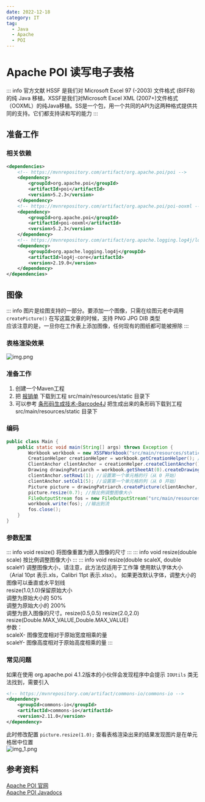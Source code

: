 ```yaml
---
date: 2022-12-18
category: IT
tag:
  - Java
  - Apache
  - POI
---
```


# Apache POI 读写电子表格

<!-- more -->

::: info 官方文献
HSSF 是我们对 Microsoft Excel 97 (-2003) 文件格式 (BIFF8) 的纯 Java 移植。XSSF是我们对Microsoft Excel XML (2007+)文件格式（OOXML）的纯Java移植。SS是一个包，用一个共同的API为这两种格式提供共同的支持。它们都支持读和写的能力
:::

## 准备工作

### 相关依赖

```xml
<dependencies>
    <!-- https://mvnrepository.com/artifact/org.apache.poi/poi -->
    <dependency>
        <groupId>org.apache.poi</groupId>
        <artifactId>poi</artifactId>
        <version>5.2.3</version>
    </dependency>
    <!-- https://mvnrepository.com/artifact/org.apache.poi/poi-ooxml -->
    <dependency>
        <groupId>org.apache.poi</groupId>
        <artifactId>poi-ooxml</artifactId>
        <version>5.2.3</version>
    </dependency>
    <!-- https://mvnrepository.com/artifact/org.apache.logging.log4j/log4j-core -->
    <dependency>
        <groupId>org.apache.logging.log4j</groupId>
        <artifactId>log4j-core</artifactId>
        <version>2.19.0</version>
    </dependency>
</dependencies>
```

## 图像

::: info
图片是绘图支持的一部分。要添加一个图像，只需在绘图元老中调用 `createPicture()` 在写这篇文章的时候，支持 PNG JPG DIB 类型  
应该注意的是，一旦你在工作表上添加图像，任何现有的图纸都可能被擦除
:::

### 表格渲染效果

![img.png](https://img.sherry4869.com/Blog/IT/Apache/POI/poi-excel/img.png)

### 准备工作

1. 创建一个Maven工程
2. 把 [报销单](https://img.sherry4869.com/Blog/IT/Apache/POI/poi-excel/%E6%8A%A5%E9%94%80%E5%8D%95.xlsx) 下载到工程 src/main/resources/static 目录下
3. 可以参考 [条形码生成技术-Barcode4J](/IT/Java/barcode/Barcode4J) 把生成出来的条形码下载到工程 src/main/resources/static 目录下

### 编码

```java
public class Main {
    public static void main(String[] args) throws Exception {
        Workbook workbook = new XSSFWorkbook("src/main/resources/static/报销单.xlsx"); //新建工作薄
        CreationHelper creationHelper = workbook.getCreationHelper(); //一个处理实例化具体类的对象，它是HSSF和XSSF所需的各种实例。绕过Java中的一个限制，即我们不能在接口或抽象类上有静态方法。这允许你为一个给定的接口获得适当的类，而不必担心你是否在处理HSSF或XSSF
        ClientAnchor clientAnchor = creationHelper.createClientAnchor(); //创建客户端锚点。使用此对象在图纸中定位绘图对象
        Drawing drawingPatriarch = workbook.getSheetAt(0).createDrawingPatriarch(); //创建最高级别的绘图元老用来添加图形或图表，请注意，这通常会产生删除该工作表上任何现有绘图的效果
        clientAnchor.setRow1(1); //设置第一个单元格的行（从 0 开始）
        clientAnchor.setCol1(5); //设置第一个单元格的列（从 0 开始）
        Picture picture = drawingPatriarch.createPicture(clientAnchor, workbook.addPicture(IOUtils.toByteArray(new FileInputStream("src/main/resources/static/barcode.png")), Workbook.PICTURE_TYPE_PNG)); //创建图片
        picture.resize(0.7); //按比例调整图像大小
        FileOutputStream fos = new FileOutputStream("src/main/resources/static/报销单导出.xlsx");
        workbook.write(fos); //输出到流
        fos.close();
    }
}
```

### 参数配置

::: info void resize()
将图像重置为嵌入图像的尺寸
:::
::: info void resize(double scale)
按比例调整图像大小
:::
::: info void resize(double scaleX, double scaleY)
调整图像大小，请注意，此方法仅适用于工作簿 使用默认字体大小（Arial 10pt 表示.xls，Calibri 11pt 表示.xlsx）。 如果更改默认字体，调整大小的图像可以垂直或水平划线  
resize(1.0,1.0)保留原始大小  
调整为原始大小的 50%  
调整为原始大小的 200%  
调整为嵌入图像的尺寸。resize(0.5,0.5) resize(2.0,2.0) resize(Double.MAX_VALUE,Double.MAX_VALUE)  
参数：  
scaleX- 图像宽度相对于原始宽度相乘的量  
scaleY- 图像高度相对于原始高度相乘的量
:::

### 常见问题

如果在使用 org.apache.poi 4.1.2版本的小伙伴会发现程序中会提示 `IOUtils` 类无法找到，需要引入
```xml
<!-- https://mvnrepository.com/artifact/commons-io/commons-io -->
<dependency>
    <groupId>commons-io</groupId>
    <artifactId>commons-io</artifactId>
    <version>2.11.0</version>
</dependency>
```
此时修改配置 `picture.resize(1.0);` 查看表格渲染出来的结果发现图片是在单元格居中位置  
![img_1.png](https://img.sherry4869.com/Blog/IT/Apache/POI/poi-excel/img_1.png)

## 参考资料

[Apache POI 官网](https://poi.apache.org/index.html)  
[Apache POI Javadocs](https://poi.apache.org/apidocs/index.html)